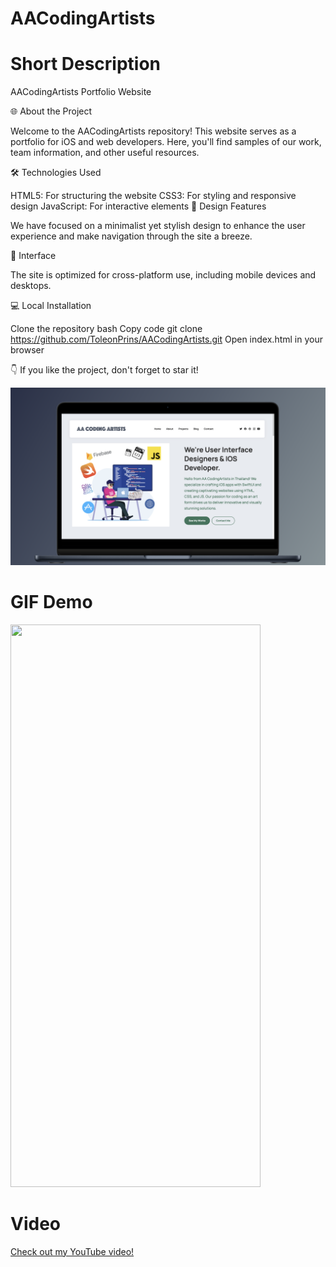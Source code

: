 # AACodingArtists
# Short Description
AACodingArtists Portfolio Website

🌐 About the Project

Welcome to the AACodingArtists repository! This website serves as a portfolio for iOS and web developers. Here, you'll find samples of our work, team information, and other useful resources.

🛠️ Technologies Used

HTML5: For structuring the website
CSS3: For styling and responsive design
JavaScript: For interactive elements
🎨 Design Features

We have focused on a minimalist yet stylish design to enhance the user experience and make navigation through the site a breeze.

📱 Interface

The site is optimized for cross-platform use, including mobile devices and desktops.

💻 Local Installation

Clone the repository
bash
Copy code
git clone https://github.com/ToleonPrins/AACodingArtists.git
Open index.html in your browser

👇 If you like the project, don't forget to star it!

![Demo RentScooter](./AACodingArtists/AASite.png)
# GIF Demo
<img src="./AACodingArtists/AASite.gif" width="400" height="900">

# Video
[Check out my YouTube video!](https://www.youtube.com/watch?v=A7WBrWJD2zA)
